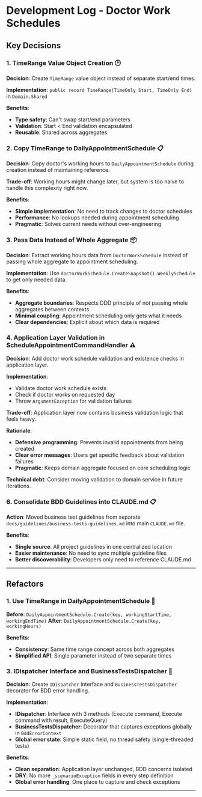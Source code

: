 # Development Log - Doctor Work Schedules

## Key Decisions

### 1. TimeRange Value Object Creation 🕒
**Decision**: Create `TimeRange` value object instead of separate start/end times.

**Implementation**: `public record TimeRange(TimeOnly Start, TimeOnly End)` in `Domain.Shared`

**Benefits**:
- **Type safety**: Can't swap start/end parameters
- **Validation**: Start < End validation encapsulated
- **Reusable**: Shared across aggregates

### 2. Copy TimeRange to DailyAppointmentSchedule 📋
**Decision**: Copy doctor's working hours to `DailyAppointmentSchedule` during creation instead of maintaining reference.

**Trade-off**: Working hours might change later, but system is too naive to handle this complexity right now.

**Benefits**:
- **Simple implementation**: No need to track changes to doctor schedules
- **Performance**: No lookups needed during appointment scheduling
- **Pragmatic**: Solves current needs without over-engineering

### 3. Pass Data Instead of Whole Aggregate 📦
**Decision**: Extract working hours data from `DoctorWorkSchedule` instead of passing whole aggregate to appointment scheduling.

**Implementation**: Use `doctorWorkSchedule.CreateSnapshot().WeeklySchedule` to get only needed data.

**Benefits**:
- **Aggregate boundaries**: Respects DDD principle of not passing whole aggregates between contexts
- **Minimal coupling**: Appointment scheduling only gets what it needs
- **Clear dependencies**: Explicit about which data is required

### 4. Application Layer Validation in ScheduleAppointmentCommandHandler ⚠️
**Decision**: Add doctor work schedule validation and existence checks in application layer.

**Implementation**:
- Validate doctor work schedule exists
- Check if doctor works on requested day
- Throw `ArgumentException` for validation failures

**Trade-off**: Application layer now contains business validation logic that feels heavy.

**Rationale**:
- **Defensive programming**: Prevents invalid appointments from being created
- **Clear error messages**: Users get specific feedback about validation failures
- **Pragmatic**: Keeps domain aggregate focused on core scheduling logic

**Technical debt**: Consider moving validation to domain service in future iterations.

### 6. Consolidate BDD Guidelines into CLAUDE.md 📋
**Action**: Moved business test guidelines from separate `docs/guidelines/business-tests-guidelines.md` into main `CLAUDE.md` file.

**Benefits**:
- **Single source**: All project guidelines in one centralized location
- **Easier maintenance**: No need to sync multiple guideline files
- **Better discoverability**: Developers only need to reference CLAUDE.md

---

## Refactors

### 1. Use TimeRange in DailyAppointmentSchedule 🔄
**Before**: `DailyAppointmentSchedule.Create(key, workingStartTime, workingEndTime)`
**After**: `DailyAppointmentSchedule.Create(key, workingHours)`

**Benefits**:
- **Consistency**: Same time range concept across both aggregates
- **Simplified API**: Single parameter instead of two separate times

### 3. IDispatcher Interface and BusinessTestsDispatcher 🔧
**Decision**: Create `IDispatcher` interface and `BusinessTestsDispatcher` decorator for BDD error handling.

**Implementation**:
- **IDispatcher**: Interface with 3 methods (Execute command, Execute command with result, ExecuteQuery)
- **BusinessTestsDispatcher**: Decorator that captures exceptions globally in `BddErrorContext`
- **Global error state**: Simple static field, no thread safety (single-threaded tests)

**Benefits**:
- **Clean separation**: Application layer unchanged, BDD concerns isolated
- **DRY**: No more `_scenarioException` fields in every step definition
- **Global error handling**: One place to capture and check exceptions

---